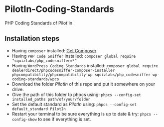 # PilotIn-Coding-Standards
PHP Coding Standards of Pilot'in

## Installation steps

- Having `composer` installed: [Get Composer](https://getcomposer.org/download/)
- Having `PHP Code Sniffer` installed: `composer global require "squizlabs/php_codesniffer=*"`
- Having `WordPress Coding Standards` installed: `composer global require dealerdirect/phpcodesniffer-composer-installer phpcompatibility/phpcompatibility-wp squizlabs/php_codesniffer wp-coding-standards/wpcs`
- Download the folder *PilotIn* of this repo and put it somewhere on your drive.
- Give the path of this folder to phpcs using: `phpcs --config-set installed_paths path/of/your/folder`
- Set the default standard as *PilotIn* using: `phpcs --config-set default_standard PilotIn`
- Restart your terminal to be sure everything is up to date & try: `phpcs --config-show` to see if everything is set.
